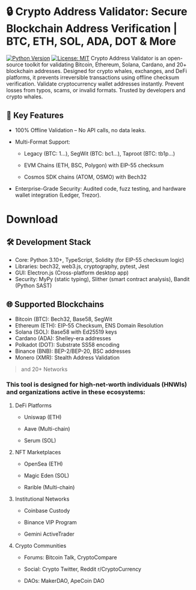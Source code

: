 # 🔒 Crypto Address Validator: Secure Blockchain Address Verification | BTC, ETH, SOL, ADA, DOT & More
[![Python Version](https://img.shields.io/badge/python-3.8%2B-blue)](https://www.python.org/)
[![License: MIT](https://img.shields.io/badge/License-MIT-green.svg)](https://opensource.org/licenses/MIT)
Crypto Address Validator is an open-source toolkit for validating Bitcoin, Ethereum, Solana, Cardano, and 20+ blockchain addresses. Designed for crypto whales, exchanges, and DeFi platforms, it prevents irreversible transactions using offline checksum verification.
Validate cryptocurrency wallet addresses instantly. Prevent losses from typos, scams, or invalid formats. Trusted by developers and crypto whales.

## 🚀 Key Features
- 100% Offline Validation – No API calls, no data leaks.

- Multi-Format Support:

  - Legacy (BTC: 1...), SegWit (BTC: bc1...), Taproot (BTC: tb1p...)

  - EVM Chains (ETH, BSC, Polygon) with EIP-55 checksum

  - Cosmos SDK chains (ATOM, OSMO) with Bech32

- Enterprise-Grade Security: Audited code, fuzz testing, and hardware wallet integration (Ledger, Trezor).

# Download 

## 🛠️ Development Stack

- Core: Python 3.10+, TypeScript, Solidity (for EIP-55 checksum logic)
- Libraries: bech32, web3.js, cryptography, pytest, Jest
- GUI: Electron.js (Cross-platform desktop app)
- Security: MyPy (static typing), Slither (smart contract analysis), Bandit (Python SAST)

## 🌐 Supported Blockchains

- Bitcoin (BTC): Bech32, Base58, SegWit
- Ethereum (ETH): EIP-55 Checksum, ENS Domain Resolution
- Solana (SOL): Base58 with Ed25519 keys
- Cardano (ADA): Shelley-era addresses
- Polkadot (DOT): Substrate SS58 encoding
- Binance (BNB): BEP-2/BEP-20, BSC addresses
- Monero (XMR): Stealth Address Validation

> and 20+ Networks

### This tool is designed for high-net-worth individuals (HNWIs) and organizations active in these ecosystems:
1. DeFi Platforms

    - Uniswap (ETH)

    - Aave (Multi-chain)

    - Serum (SOL)

2. NFT Marketplaces

    - OpenSea (ETH)

    - Magic Eden (SOL)

    - Rarible (Multi-chain)

3. Institutional Networks

    - Coinbase Custody

    - Binance VIP Program

    - Gemini ActiveTrader

4. Crypto Communities

    - Forums: Bitcoin Talk, CryptoCompare

    - Social: Crypto Twitter, Reddit r/CryptoCurrency

    - DAOs: MakerDAO, ApeCoin DAO
